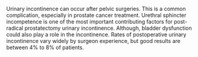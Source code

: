 Urinary incontinence can occur after pelvic surgeries. This is a common complication, especially in prostate cancer treatment. Urethral sphincter incompetence is one of the most important contributing factors for post-radical prostatectomy urinary incontinence. Although, bladder dysfunction could also play a role in the incontinence. Rates of postoperative urinary incontinence vary widely by surgeon experience, but good results are between 4% to 8% of patients.